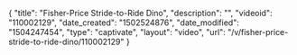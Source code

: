 {
    "title": "Fisher-Price Stride-to-Ride Dino",
    "description": "",
    "videoid": "110002129",
    "date_created": "1502524876",
    "date_modified": "1504247454",
    "type": "captivate",
    "layout": "video",
    "url": "\/v\/fisher-price-stride-to-ride-dino\/110002129"
}